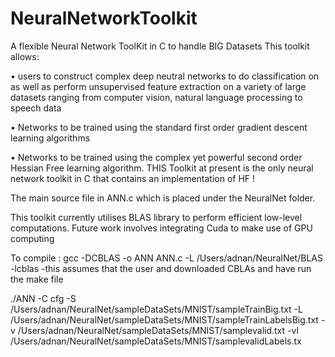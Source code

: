 # NeuralNetworkToolkit
A flexible Neural Network ToolKit in C to handle BIG Datasets
This toolkit allows:

• users to construct complex deep neutral networks to do classification on as well as perform unsupervised feature extraction on a variety of large datasets ranging from computer vision, natural language processing to speech data

• Networks to be trained using the standard first order gradient descent learning algorithms

• Networks to be trained using the complex yet powerful second order Hessian Free learning algorithm. THIS Toolkit at present is the only neural network toolkit in C that contains an implementation of HF !

The main source file in ANN.c which is placed under the NeuralNet folder.

This toolkit currently utilises BLAS library to perform efficient low-level computations. Future work involves integrating Cuda to make use of GPU computing

To compile : gcc -DCBLAS -o ANN ANN.c -L /Users/adnan/NeuralNet/BLAS -lcblas -this assumes that the user and downloaded CBLAs and have run the make file

./ANN -C cfg -S /Users/adnan/NeuralNet/sampleDataSets/MNIST/sampleTrainBig.txt -L /Users/adnan/NeuralNet/sampleDataSets/MNIST/sampleTrainLabelsBig.txt -v /Users/adnan/NeuralNet/sampleDataSets/MNIST/samplevalid.txt -vl /Users/adnan/NeuralNet/sampleDataSets/MNIST/samplevalidLabels.tx
